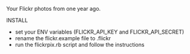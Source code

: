 Your Flickr photos from one year ago.

INSTALL

- set your ENV variables (FLICKR_API_KEY and FLICKR_API_SECRET)
- rename the flickr.example file to .flickr
- run the flickrpix.rb script and follow the instructions
